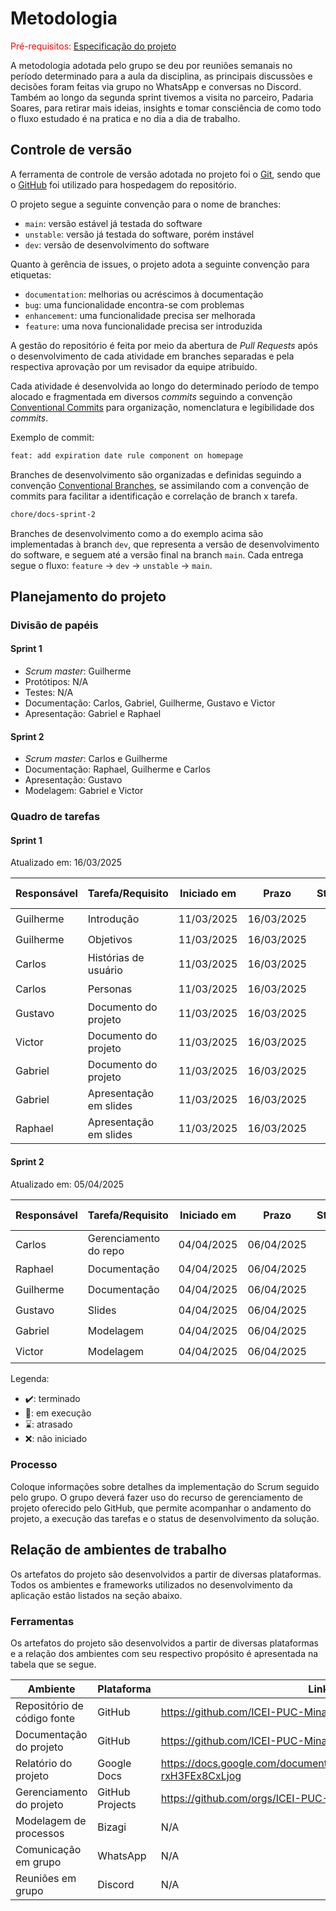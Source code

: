 # Metodologia

<span style="color:red">Pré-requisitos: <a href="02-Especificacao.md"> Especificação do projeto</a></span>

A metodologia adotada pelo grupo se deu por reuniões semanais no período determinado para a aula da disciplina, as principais discussões e decisões foram feitas via grupo no WhatsApp e conversas no Discord. Também ao longo da segunda sprint tivemos a visita no parceiro, Padaria Soares, para retirar mais ideias, insights e tomar consciência de como todo o fluxo estudado é na pratica e no dia a dia de trabalho.

## Controle de versão

A ferramenta de controle de versão adotada no projeto foi o [Git](https://git-scm.com/), sendo que o [GitHub](https://github.com) foi utilizado para hospedagem do repositório.

O projeto segue a seguinte convenção para o nome de branches:

- `main`: versão estável já testada do software
- `unstable`: versão já testada do software, porém instável
- `dev`: versão de desenvolvimento do software

Quanto à gerência de issues, o projeto adota a seguinte convenção para etiquetas:

- `documentation`: melhorias ou acréscimos à documentação
- `bug`: uma funcionalidade encontra-se com problemas
- `enhancement`: uma funcionalidade precisa ser melhorada
- `feature`: uma nova funcionalidade precisa ser introduzida

A gestão do repositório é feita por meio da abertura de _Pull Requests_ após o desenvolvimento de cada atividade em branches separadas e pela respectiva aprovação por um revisador da equipe atribuído.

Cada atividade é desenvolvida ao longo do determinado período de tempo alocado e fragmentada em diversos _commits_ seguindo a convenção [Conventional Commits](https://www.conventionalcommits.org/en/v1.0.0/) para organização, nomenclatura e legibilidade dos _commits_.

Exemplo de commit:

```txt
feat: add expiration date rule component on homepage
```

Branches de desenvolvimento são organizadas e definidas seguindo a convenção [Conventional Branches](https://conventional-branch.github.io/), se assimilando com a convenção de commits para facilitar a identificação e correlação de branch x tarefa.

```txt
chore/docs-sprint-2
```

Branches de desenvolvimento como a do exemplo acima são implementadas à branch `dev`, que representa a versão de desenvolvimento do software, e seguem até a versão final na branch `main`. Cada entrega segue o fluxo: `feature` -> `dev` -> `unstable` -> `main`.

## Planejamento do projeto

### Divisão de papéis

#### Sprint 1

- _Scrum master_: Guilherme
- Protótipos: N/A
- Testes: N/A
- Documentação: Carlos, Gabriel, Guilherme, Gustavo e Victor
- Apresentação: Gabriel e Raphael

#### Sprint 2

- _Scrum master_: Carlos e Guilherme
- Documentação: Raphael, Guilherme e Carlos
- Apresentação: Gustavo
- Modelagem: Gabriel e Victor

### Quadro de tarefas

#### Sprint 1

Atualizado em: 16/03/2025

| Responsável | Tarefa/Requisito       | Iniciado em |   Prazo    | Status | Terminado em |
| :---------- | :--------------------- | :---------: | :--------: | :----: | :----------: |
| Guilherme   | Introdução             | 11/03/2025  | 16/03/2025 |   ✔️   |  16/03/2025  |
| Guilherme   | Objetivos              | 11/03/2025  | 16/03/2025 |   ✔️   |  16/03/2025  |
| Carlos      | Histórias de usuário   | 11/03/2025  | 16/03/2025 |   ✔️   |  16/03/2025  |
| Carlos      | Personas               | 11/03/2025  | 16/03/2025 |   ✔️   |  16/03/2025  |
| Gustavo     | Documento do projeto   | 11/03/2025  | 16/03/2025 |   ✔️   |  16/03/2025  |
| Victor      | Documento do projeto   | 11/03/2025  | 16/03/2025 |   ✔️   |  16/03/2025  |
| Gabriel     | Documento do projeto   | 11/03/2025  | 16/03/2025 |   ✔️   |  16/03/2025  |
| Gabriel     | Apresentação em slides | 11/03/2025  | 16/03/2025 |   ✔️   |  16/03/2025  |
| Raphael     | Apresentação em slides | 11/03/2025  | 16/03/2025 |   ✔️   |  16/03/2025  |

#### Sprint 2

Atualizado em: 05/04/2025

| Responsável | Tarefa/Requisito      | Iniciado em |   Prazo    | Status | Terminado em |
| :---------- | :-------------------- | :---------: | :--------: | :----: | :----------: |
| Carlos      | Gerenciamento do repo | 04/04/2025  | 06/04/2025 |   ✔️   |  06/04/2025  |
| Raphael     | Documentação          | 04/04/2025  | 06/04/2025 |   ✔️   |  06/04/2025  |
| Guilherme   | Documentação          | 04/04/2025  | 06/04/2025 |   ✔️   |  06/04/2025  |
| Gustavo     | Slides                | 04/04/2025  | 06/04/2025 |   ✔️   |  06/04/2025  |
| Gabriel     | Modelagem             | 04/04/2025  | 06/04/2025 |   ✔️   |  06/04/2025  |
| Victor      | Modelagem             | 04/04/2025  | 06/04/2025 |   ✔️   |  06/04/2025  |

Legenda:

- ✔️: terminado
- 📝: em execução
- ⌛: atrasado
- ❌: não iniciado

### Processo

Coloque informações sobre detalhes da implementação do Scrum seguido pelo grupo. O grupo deverá fazer uso do recurso de gerenciamento de projeto oferecido pelo GitHub, que permite acompanhar o andamento do projeto, a execução das tarefas e o status de desenvolvimento da solução.

## Relação de ambientes de trabalho

Os artefatos do projeto são desenvolvidos a partir de diversas plataformas. Todos os ambientes e frameworks utilizados no desenvolvimento da aplicação estão listados na seção abaixo.

### Ferramentas

Os artefatos do projeto são desenvolvidos a partir de diversas plataformas e a relação dos ambientes com seu respectivo propósito é apresentada na tabela que se segue.

| Ambiente                    | Plataforma      | Link de acesso                                                                  |
| --------------------------- | --------------- | ------------------------------------------------------------------------------- |
| Repositório de código fonte | GitHub          | https://github.com/ICEI-PUC-Minas-PBE-ADS-SI/2025-1-p5-tias-validata            |
| Documentação do projeto     | GitHub          | https://github.com/ICEI-PUC-Minas-PBE-ADS-SI/2025-1-p5-tias-validata            |
| Relatório do projeto        | Google Docs     | https://docs.google.com/document/d/1R6OyTA9ebJEBLwtKkMx5nWHadldS-rxH3FEx8CxLjog |
| Gerenciamento do projeto    | GitHub Projects | https://github.com/orgs/ICEI-PUC-Minas-PBE-ADS-SI/projects/35/                  |
| Modelagem de processos      | Bizagi          | N/A                                                                             |
| Comunicação em grupo        | WhatsApp        | N/A                                                                             |
| Reuniões em grupo           | Discord         | N/A                                                                             |

